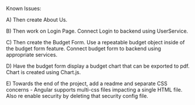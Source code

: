 Known Issues: 

A) Then create About Us.

B) Then work on Login Page. Connect Login to backend using UserService.

C) Then create the Budget Form. Use a repeatable budget object inside of the budget form feature. Connect budget form to backend using appropriate services. 

D) Have the budget form display a budget chart that can be exported to pdf. Chart is created using Chart.js.

E) Towards the end of the project, add a readme and separate CSS concerns - Angular supports multi-css files impacting a single HTML file. Also re enable security by deleting that security config file.
